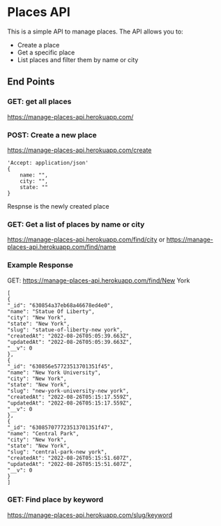 # Places API

This is a simple API to manage places. The API allows you to: 
- Create a place
- Get a specific place
- List places and filter them by name or city


## End Points

### GET: get all places
https://manage-places-api.herokuapp.com/

### POST: Create a new place
https://manage-places-api.herokuapp.com/create
```
'Accept: application/json'
{
    name: "",
    city: "",
    state: ""
}
```
Respnse is the newly created place

### GET: Get a list of places by name or city
https://manage-places-api.herokuapp.com/find/city
or
https://manage-places-api.herokuapp.com/find/name

### Example Response 
GET: https://manage-places-api.herokuapp.com/find/New York
```
[
{
"_id": "630854a37eb68a46678ed4e0",
"name": "Statue Of Liberty",
"city": "New York",
"state": "New York",
"slug": "statue-of-liberty-new york",
"createdAt": "2022-08-26T05:05:39.663Z",
"updatedAt": "2022-08-26T05:05:39.663Z",
"__v": 0
},
{
"_id": "630856e57723513701351f45",
"name": "New York University",
"city": "New York",
"state": "New York",
"slug": "new-york-university-new york",
"createdAt": "2022-08-26T05:15:17.559Z",
"updatedAt": "2022-08-26T05:15:17.559Z",
"__v": 0
},
{
"_id": "630857077723513701351f47",
"name": "Central Park",
"city": "New York",
"state": "New York",
"slug": "central-park-new york",
"createdAt": "2022-08-26T05:15:51.607Z",
"updatedAt": "2022-08-26T05:15:51.607Z",
"__v": 0
}
]
```

### GET: Find place by keyword
https://manage-places-api.herokuapp.com/slug/keyword

